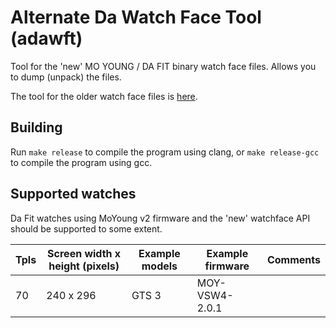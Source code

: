 # Alternate Da Watch Face Tool (adawft)

Tool for the 'new' MO YOUNG / DA FIT binary watch face files. Allows you to dump (unpack) the files.

The tool for the older watch face files is [here](https://github.com/david47k/dawft).

## Building

Run `make release` to compile the program using clang, or `make release-gcc` to compile the program using gcc. 

## Supported watches

Da Fit watches using MoYoung v2 firmware and the 'new' watchface API should be supported to some extent.  

Tpls | Screen width x height (pixels) |  Example models | Example firmware | Comments 
-----|------------|--------------|----------------|---------
  70 | 	240 x 296 |  GTS 3       | MOY-VSW4-2.0.1       | 

